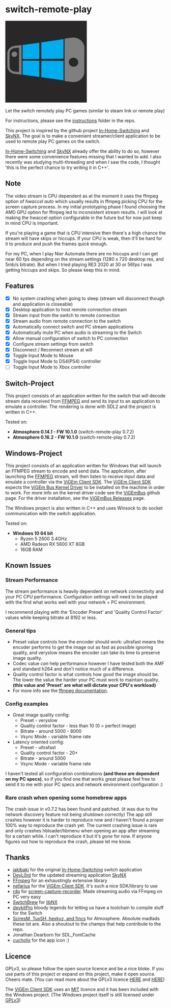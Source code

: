 # switch-remote-play

![icon](switch-project/switch-remote-play-icon.jpg)

Let the switch remotely play PC games (similar to steam link or remote play)

For instructions, please see the [instructions](https://github.com/Moehammered/switch-remote-play/blob/master/instructions/Instructions.md) folder in the repo.

This project is inspired by the github project [In-Home-Switching](https://github.com/jakibaki/In-Home-Switching) and [SkyNX](https://github.com/DevL0rd/SkyNX). The goal is to make a convenient streamer/client application to be used to remote play PC games on the switch.

[In-Home-Switching](https://github.com/jakibaki/In-Home-Switching) and [SkyNX](https://github.com/DevL0rd/SkyNX) already offer the ability to do so, however there were some convenience features missing that I wanted to add. I also recently was studying multi-threading and when I saw the code, I thought 'this is the perfect chance to try writing it in C++'.

## Note

The video stream is CPU dependent as at the moment it uses the ffmpeg option of *hwaccel auto* which usually results in ffmpeg picking CPU for the screen capture process. In my initial prototyping phase I found choosing the AMD GPU option for ffmpeg led to inconsistent stream results. I will look at making the hwaccel option configurable in the future but for now just keep in mind CPU is important.

If you're playing a game that is CPU intensive then there's a high chance the stream will have skips or hiccups. If your CPU is weak, then it'll be hard for it to produce and push the frames quick enough.

For my PC, when I play Nier Automata there are no hiccups and I can get near 60 fps depending on the stream settings (1280 x 720 desktop res, and 5mb/s bitrate). But when I tried playing RE3 2020 at 30 or 56fps I was getting hiccups and skips. So please keep this in mind.

## Features

- [x] No system crashing when going to sleep (stream will disconnect though and application is closeable)
- [x] Desktop application to host remote connection stream
- [x] Stream input from the switch to remote connection
- [x] Stream audio from remote connection to the switch
- [x] Automatically connect switch and PC stream applications
- [x] Automatically mute PC when audio is streaming to the Switch
- [x] Allow manual configuration of switch to PC connection
- [x] Configure stream settings from switch
- [x] Disconnect / Reconnect stream at will
- [x] Toggle Input Mode to Mouse
- [x] Toggle Input Mode to DS4(PS4) controller
- [ ] Toggle Input Mode to Xbox controller

## Switch-Project

This project consists of an application written for the switch that will decode stream data received from [FFMPEG](https://github.com/FFmpeg/FFmpeg) and send its input to an application to emulate a controller. The rendering is done with SDL2 and the project is written in C++.

Tested on:

- **Atmosphere 0.14.1 - FW 10.1.0** (switch-remote-play 0.7.2)
- **Atmosphere 0.16.2 - FW 10.1.0** (switch-remote-play 0.7.2)

## Windows-Project

This project consists of an application written for Windows that will launch an FFMPEG stream to encode and send data. The application, after launching the [FFMPEG](https://github.com/FFmpeg/FFmpeg) stream, will then listen to receive input data and emulate a controller via the [ViGEm Client SDK](https://github.com/ViGEm/ViGEmClient). The [ViGEm Client SDK](https://github.com/ViGEm/ViGEmClient) expects the [ViGEm Bus Kernel Driver](https://github.com/ViGEm/ViGEmBus) to be installed on the machine in order to work. For more info on the kernel driver code see the [ViGEmBus](https://github.com/ViGEm/ViGEmBus) github page. For the driver installation, see the [ViGEmBus Releases](https://github.com/ViGEm/ViGEmBus/releases) page.

The Windows project is also written in C++ and uses Winsock to do socket communication with the switch application.

Tested on:

- **Windows 10 64 bit**
  - Ryzen 5 2600 3.4GHz
  - AMD Radeon RX 5600 XT 6GB
  - 16GB RAM

## Known Issues

### Stream Performance

The stream performance is heavily dependent on network connectivity and your PC CPU performance. Configuration settings will need to be played with the find what works well with your network + PC environment.

I recommend playing with the 'Encoder Preset' and 'Quality Control Factor' values while keeping bitrate at 8192 or less.

### General tips

- Preset value controls how the encoder should work: ultrafast means the encoder performs to get the image out as fast as possible ignoring quality, and veryslow means the encoder can take its time to preserve image quality.
- Codec value *can* help performance however I have tested both the AMF and standard h264 and don't notice much of a difference.
- Quality control factor is what controls how good the image should be. The lower the value the harder your PC must work to maintain quality. **(this value and 'Preset' are what will dictate your CPU's workload)**
- For more info see the [ffmpeg documentation](https://trac.ffmpeg.org/wiki/Encode/H.264).
  
### Config examples

- Great image quality config:
  - Preset - veryslow
  - Quality control factor - less than 10 (0 = perfect image)
  - Bitrate - around 5000 - 8000
  - Vsync Mode - variable frame rate
- Latency oriented config:
  - Preset - ultrafast
  - Quality control factor - 20+
  - Bitrate - around 5000
  - Vsync Mode - variable frame rate

I haven't tested all configuration combinations **(and these are dependent on my PC specs)**, so if you find one that works great please feel free to send it to me with your PC specs and network environment configuration :)

### Rare crash when opening some homebrew apps

The crash issue in v0.7.2 has been found and patched. (it was due to the network discovery feature not being shutdown correctly)
The app still crashes however it is harder to reproduce now and I haven't found a proper 100% way to reproduce the crash yet. The current crashing issue is rare and only crashes hbloader/hbmenu when opening an app after streaming for a certain while. I can't reproduce it but it's *gone* for now. If anyone figures out how to reproduce the crash, please let me know.

## Thanks

- [jakibaki](https://github.com/jakibaki) for the original [In-Home-Switching](https://github.com/jakibaki/In-Home-Switching) switch application
- [DevL0rd](https://github.com/DevL0rd) for the updated streaming application [SkyNX](https://github.com/DevL0rd/SkyNX)
- [FFmpeg](https://www.ffmpeg.org/) for an exhaustingly extensive library
- [nefarius](https://github.com/nefarius) for the [ViGEm Client SDK](https://github.com/ViGEm/ViGEmClient). It's such a nice SDK/library to use
- [rdp](https://github.com/rdp) for [screen-capture-recorder](https://github.com/rdp/screen-capture-recorder-to-video-windows-free). Made streaming audio via FFmpeg on PC very easy
- [SwitchBrew](https://switchbrew.org/wiki/Main_Page) for [libNX](https://github.com/switchbrew/libnx)
- [devkitPro](https://devkitpro.org/) bloody legends for letting us have a toolchain to compile stuff for the Switch
- [SciresM, TuxSH, hexkyz, and fincs](https://github.com/Atmosphere-NX/Atmosphere) for Atmosphere. Absolute madlads these lot are. Also a shoutout to the champs that help contribute to the repo.
- Jonathan Dearborn for SDL_FontCache
- [cucholix](https://gbatemp.net/members/cucholix.411991/) for the app icon :)

## Licence

GPLv3, so please follow the open source licence and be a nice bloke. If you use parts of this project or expand on this project, make it open source. Cheers mate. (You can read more about the GPLv3 licence [HERE](https://tldrlegal.com/license/gnu-general-public-license-v3-(gpl-3)) and [HERE](https://choosealicense.com/licenses/lgpl-3.0/))

The [ViGEm Client SDK](https://github.com/ViGEm/ViGEmClient) uses an [MIT](https://tldrlegal.com/license/mit-license) licence and it has been included with the Windows project. (The Windows project itself is still licensed under [GPLv3](https://tldrlegal.com/license/gnu-general-public-license-v3-(gpl-3)))
